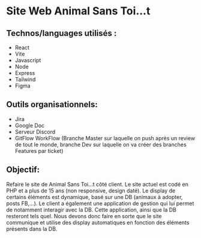 # Site Web Animal Sans Toi...t

## Technos/languages utilisés : 
- React
- Vite
- Javascript
- Node
- Express
- Tailwind
- Figma

## Outils organisationnels: 
- Jira
- Google Doc
- Serveur Discord
- GitFlow WorkFlow (Branche Master sur laquelle on push après un review de tout le monde, branche Dev sur laquelle on va créer des branches Features par ticket)

## Objectif: 
Refaire le site de Animal Sans Toi...t côté client. Le site actuel est codé en PHP et a plus de 15 ans (non responsive, design daté). Le display de certains éléments est dynamique, basé sur une DB (animaux à adopter, posts FB,...). Le client a également une application de gestion qui lui permet de notamment interagir avec la DB. Cette application, ainsi que la DB resteront tels quel.
Nous devons donc faire en sorte que le site communique et utilise des display automatiques en fonction des éléments présents dans la DB.






